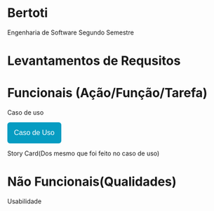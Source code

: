 # Bertoti
Engenharia de Software Segundo Semestre

# Levantamentos de Requsitos

# Funcionais (Ação/Função/Tarefa) 
  Caso de uso
  
 <a href=""><button style="background: #069cc2; border-radius: 6px; padding: 15px; cursor: pointer; color: #fff; border: none; font-size: 16px;">Caso de Uso</button></a>
  
  Story Card(Dos mesmo que foi feito no caso de uso)
  

# Não Funcionais(Qualidades)
  Usabilidade


